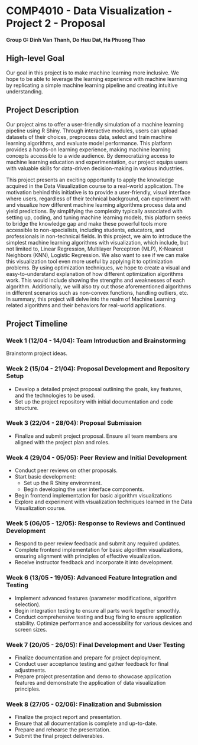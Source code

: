 # COMP4010 - Data Visualization - Project 2 - Proposal

**Group G: Dinh Van Thanh, Do Huu Dat, Ha Phuong Thao**

## High-level Goal

Our goal in this project is to make machine learning more inclusive. We hope to be able to leverage the learning experience with machine learning by replicating a simple machine learning pipeline and creating intuitive understanding.

## Project Description

Our project aims to offer a user-friendly simulation of a machine learning pipeline using R Shiny. Through interactive modules, users can upload datasets of their choices, preprocess data, select and train machine learning algorithms, and evaluate model performance. This platform provides a hands-on learning experience, making machine learning concepts accessible to a wide audience. By democratizing access to machine learning education and experimentation, our project equips users with valuable skills for data-driven decision-making in various industries.

This project presents an exciting opportunity to apply the knowledge acquired in the Data Visualization course to a real-world application. The motivation behind this initiative is to provide a user-friendly, visual interface where users, regardless of their technical background, can experiment with and visualize how different machine learning algorithms process data and yield predictions. By simplifying the complexity typically associated with setting up, coding, and tuning machine learning models, this platform seeks to bridge the knowledge gap and make these powerful tools more accessible to non-specialists, including students, educators, and professionals in non-technical fields. In this project, we aim to introduce the simplest machine learning algorithms with visualization, which include, but not limited to, Linear Regression, Multilayer Perceptron (MLP), K-Nearest Neighbors (KNN), Logistic Regression. We also want to see if we can make this visualization tool even more useful by applying it to optimization problems. By using optimization techniques, we hope to create a visual and easy-to-understand explanation of how different optimization algorithms work. This would include showing the strengths and weaknesses of each algorithm. Additionally, we will also try out those aforementioned algorithms in different scenarios such as non-convex functions, handling outliers, etc. In summary, this project will delve into the realm of Machine Learning related algorithms and their behaviors for real-world applications.

## Project Timeline

### Week 1 (12/04 - 14/04): Team Introduction and Brainstorming
Brainstorm project ideas.

### Week 2 (15/04 - 21/04): Proposal Development and Repository Setup
- Develop a detailed project proposal outlining the goals, key features, and the technologies to be used.
- Set up the project repository with initial documentation and code structure.

### Week 3 (22/04 - 28/04): Proposal Submission
- Finalize and submit project proposal.  Ensure all team members are aligned with the project plan and roles.

### Week 4 (29/04 - 05/05): Peer Review and Initial Development
- Conduct peer reviews on other proposals.
- Start basic development: 
  - Set up the R Shiny environment.
  - Begin developing the user interface components.
- Begin frontend implementation for basic algorithm visualizations
- Explore and experiment with visualization techniques learned in the Data Visualization course.

### Week 5 (06/05 - 12/05): Response to Reviews and Continued Development
- Respond to peer review feedback and submit any required updates.
- Complete frontend implementation for basic algorithm visualizations, ensuring alignment with principles of effective visualization.
- Receive instructor feedback and incorporate it into development.

### Week 6 (13/05 - 19/05): Advanced Feature Integration and Testing
- Implement advanced features (parameter modifications, algorithm selection).
- Begin integration testing to ensure all parts work together smoothly.
- Conduct comprehensive testing and bug fixing to ensure application stability. Optimize performance and accessibility for various devices and screen sizes.

### Week 7 (20/05 - 26/05): Final Development and User Testing
- Finalize documentation and prepare for project deployment.
- Conduct user acceptance testing and gather feedback for final adjustments.
- Prepare project presentation and demo to showcase application features and demonstrate the application of data visualization principles.

### Week 8 (27/05 - 02/06): Finalization and Submission
- Finalize the project report and presentation.
- Ensure that all documentation is complete and up-to-date.
- Prepare and rehearse the presentation.
- Submit the final project deliverables.
